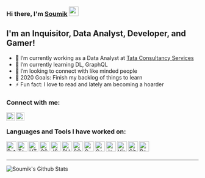 ### Hi there, I'm [Soumik][linkedin] <img src="https://media.giphy.com/media/hvRJCLFzcasrR4ia7z/giphy.gif" width="25px">

## I'm an Inquisitor, Data Analyst, Developer, and Gamer!
- 🔭 I’m currently working as a Data Analyst at [Tata Consultancy Services][comp_website]
- 🌱 I’m currently learning DL, GraphQL
- 👯 I’m looking to connect with like minded people
- 🥅 2020 Goals: Finish my backlog of things to learn
- ⚡ Fun fact: I love to read and lately am becoming a hoarder

### Connect with me:

[<img align="left" alt="Soumik | LinkedIn" width="22px" src="https://simpleicons.org/icons/linkedin.svg" />][linkedin]
[<img align="left" alt="Soumik | Tableau Public" width="22px" src="https://simpleicons.org/icons/tableau.svg" />][tableau]
<!--[<img align="left" alt="Soumik | Steam" width="22px" src="https://simpleicons.org/icons/steam.svg" />][steam]-->

<br />

### Languages and Tools I have worked on:

<img align="left" alt="Python" height="26px" src="https://img.icons8.com/color/48/000000/python.png" />
<img align="left" alt="Tableau" height="26px" src="https://img.icons8.com/color/48/000000/tableau-software.png" />
<img align="left" alt="HTML" height="26px" src="https://img.icons8.com/color/48/000000/html-5.png" />
<img align="left" alt="CSS" height="26px" src="https://img.icons8.com/color/48/000000/css3.png" />
<img align="left" alt="JS" height="26px" src="https://img.icons8.com/color/48/000000/javascript.png" />
<img align="left" alt="PHP" height="26px" src="https://img.icons8.com/color/48/000000/php.png" />
<img align="left" alt="SQL" height="26px" src="https://img.icons8.com/color/48/000000/sql.png" />
<img align="left" alt="C" height="26px" src="https://img.icons8.com/color/48/000000/c-programming.png" />
<img align="left" alt="C++" height="26px" src="https://img.icons8.com/color/48/000000/c-plus-plus-logo.png" />
<img align="left" alt="Java" height="26px" src="https://img.icons8.com/color/48/000000/java-coffee-cup-logo.png" />
<img align="left" alt="Visual Studio Code" height="26px" src="https://img.icons8.com/color/48/000000/visual-studio-code-2019.png" />
<img align="left" alt="Github" height="26px" src="https://img.icons8.com/color/48/000000/github.png" />
<img align="left" alt="Raspberry Pi" height="26px" src="https://img.icons8.com/color/48/000000/raspberry-pi.png" />


<br />
<br />

---


<img align="left" alt="Soumik's Github Stats" src="https://github-readme-stats.vercel.app/api?username=smk612&show_icons=true&hide_border=true" />


[comp_website]: https://www.tcs.com/
[linkedin]: https://www.linkedin.com/in/smk612/
[tableau]: https://public.tableau.com/profile/soumik.de#!/
[steam]: https://steamcommunity.com/id/smk612/

